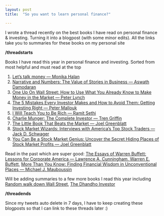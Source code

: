 ```yaml
---
layout: post
title:  "So you want to learn personal finance?"

---
```

I wrote a thread recently on the best books I have read on personal finance & investing. Turning it into a blogpost (with some minor edits). All the links take you to summaries for these books on my personal site

**/threadstarts**

Books I have read this year in personal finance and investing. Sorted from most helpful and must read at the top
1. [Let’s talk money — Monika Halan](https://manassaloi.com/booksummaries/2016/03/12/lets-talk-money-monika-halan.html)
2. [Narrative and Numbers: The Value of Stories in Business — Aswath Damodaran](https://manassaloi.com/booksummaries/2016/03/10/narratives-numbers-damodaran.html)
3. [One Up On Wall Street: How to Use What You Already Know to Make Money in the Market — Peter Lynch](https://manassaloi.com/booksummaries/2016/03/04/one-up-on-wallstreet-lynch.html)
4. [The 5 Mistakes Every Investor Makes and How to Avoid Them: Getting Investing Right — Peter Mallouk](https://manassaloi.com/booksummaries/2016/03/08/five-mistakes-investor-makes-mallouk.html)
5. [I Will Teach You to Be Rich — Ramit Sethi](https://manassaloi.com/booksummaries/2016/03/13/i-will-teach-you-to-be-rich-sethi.html)
6. [Charlie Munger: The Complete Investor — Tren Griffin](https://manassaloi.com/booksummaries/2016/03/07/charlier-munger-griffin.html)
7. [The Little Book That Beats the Market — Joel Greenblatt](https://manassaloi.com/booksummaries/2016/03/06/little-book-market-greenblatt.html)
8. [Stock Market Wizards: Interviews with America’s Top Stock Traders — Jack D. Schwager](https://manassaloi.com/booksummaries/2016/03/05/stock-market-wizards-schwager.html)
9. [You Can Be a Stock Market Genius: Uncover the Secret Hiding Places of Stock Market Profits — Joel Greenblatt](https://manassaloi.com/booksummaries/2016/03/09/stock-market-genius-joel-reenblatt.html)

Read in the past which are super good: [The Essays of Warren Buffett: Lessons for Corporate America — Lawrence A. Cunningham, Warren E. Buffett](https://manassaloi.com/booksummaries/2016/09/11/the-essays-warren-buffett.html), [More Than You Know: Finding Financial Wisdom in Unconventional Places — Michael J. Mauboussin](https://manassaloi.com/booksummaries/2016/07/11/more-than-you-know-michael-j-mauboussin.html)

Will be adding summaries to a few more books I read this year including [Random walk down Wall Street](https://www.goodreads.com/book/show/40242274-a-random-walk-down-wall-street), [The Dhandho Investor](https://www.goodreads.com/book/show/500514.The_Dhandho_Investor)

**/threadends**

Since my tweets auto delete in 7 days, I have to keep creating these blogposts so that I can link to these threads later :)
